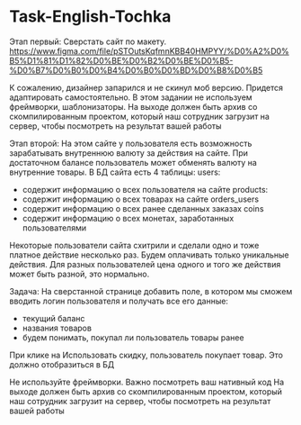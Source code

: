 # Task-English-Tochka

Этап первый:
Сверстать сайт по макету.
https://www.figma.com/file/pSTOutsKqfmnKBB40HMPYY/%D0%A2%D0%B5%D1%81%D1%82%D0%BE%D0%B2%D0%BE%D0%B5-%D0%B7%D0%B0%D0%B4%D0%B0%D0%BD%D0%B8%D0%B5

К сожалению, дизайнер запарился и не скинул моб версию. Придется адаптировать самостоятельно. 
В этом задании не используем фреймворки, шаблонизаторы. 
На выходе должен быть архив со скомпилированным проектом, который наш сотрудник загрузит на сервер, чтобы посмотреть на результат вашей работы

Этап второй:
На этом сайте у пользователя есть возможность зарабатывать внутреннюю валюту за действия на сайте.
При достаточном балансе пользователь может обменять валюту на внутренние товары.
В БД сайта есть 4 таблицы:
users:
- содержит информацию о всех пользователя на сайте
products:
- содержит информацию о всех товарах на сайте
orders_users
- содержит информацию о всех ранее сделанных заказах
coins
- содержит информацию о всех монетах, заработанных пользователями

Некоторые пользователи сайта схитрили и сделали одно и тоже платное действие несколько раз. Будем оплачивать только уникальные действия.
Для разных пользователей цена одного и того же действия может быть разной, это нормально.


Задача: 
На сверстанной странице добавить поле, в котором мы сможем вводить логин пользователя и получать все его данные:
- текущий баланс
- названия товаров
- будем понимать, покупал ли пользователь товары ранее

При клике на Использовать скидку, пользователь покупает товар. Это должно отобразиться в БД

Не используйте фреймворки. Важно посмотреть ваш нативный код
На выходе должен быть архив со скомпилированным проектом, который наш сотрудник загрузит на сервер, чтобы посмотреть на результат вашей работы

